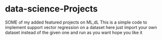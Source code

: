 # data-science-Projects
SOME of my added featured projects on ML,dL
This is a simple code to implement support vector regression on a dataset
here just import your own dataset instead of the given one and run as you want
hope you like it
